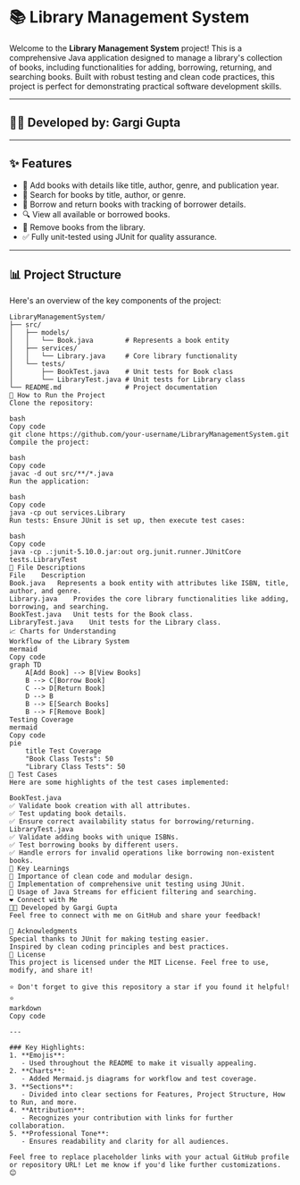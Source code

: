 # 📚 Library Management System

Welcome to the **Library Management System** project! This is a comprehensive Java application designed to manage a library's collection of books, including functionalities for adding, borrowing, returning, and searching books. Built with robust testing and clean code practices, this project is perfect for demonstrating practical software development skills.

---

## 👩‍💻 Developed by: Gargi Gupta

---

## ✨ Features

- 📖 Add books with details like title, author, genre, and publication year.
- 🧾 Search for books by title, author, or genre.
- 🔄 Borrow and return books with tracking of borrower details.
- 🔍 View all available or borrowed books.
- 🚮 Remove books from the library.
- ✅ Fully unit-tested using JUnit for quality assurance.

---

## 📊 Project Structure

Here's an overview of the key components of the project:

```plaintext
LibraryManagementSystem/
├── src/
│   ├── models/
│   │   └── Book.java        # Represents a book entity
│   ├── services/
│   │   └── Library.java     # Core library functionality
│   └── tests/
│       ├── BookTest.java    # Unit tests for Book class
│       └── LibraryTest.java # Unit tests for Library class
└── README.md                # Project documentation
🚀 How to Run the Project
Clone the repository:

bash
Copy code
git clone https://github.com/your-username/LibraryManagementSystem.git
Compile the project:

bash
Copy code
javac -d out src/**/*.java
Run the application:

bash
Copy code
java -cp out services.Library
Run tests: Ensure JUnit is set up, then execute test cases:

bash
Copy code
java -cp .:junit-5.10.0.jar:out org.junit.runner.JUnitCore tests.LibraryTest
📂 File Descriptions
File	Description
Book.java	Represents a book entity with attributes like ISBN, title, author, and genre.
Library.java	Provides the core library functionalities like adding, borrowing, and searching.
BookTest.java	Unit tests for the Book class.
LibraryTest.java	Unit tests for the Library class.
📈 Charts for Understanding
Workflow of the Library System
mermaid
Copy code
graph TD
    A[Add Book] --> B[View Books]
    B --> C[Borrow Book]
    C --> D[Return Book]
    D --> B
    B --> E[Search Books]
    B --> F[Remove Book]
Testing Coverage
mermaid
Copy code
pie
    title Test Coverage
    "Book Class Tests": 50
    "Library Class Tests": 50
🧪 Test Cases
Here are some highlights of the test cases implemented:

BookTest.java
✅ Validate book creation with all attributes.
✅ Test updating book details.
✅ Ensure correct availability status for borrowing/returning.
LibraryTest.java
✅ Validate adding books with unique ISBNs.
✅ Test borrowing books by different users.
✅ Handle errors for invalid operations like borrowing non-existent books.
🎯 Key Learnings
📌 Importance of clean code and modular design.
📌 Implementation of comprehensive unit testing using JUnit.
📌 Usage of Java Streams for efficient filtering and searching.
❤️ Connect with Me
👩‍💻 Developed by Gargi Gupta
Feel free to connect with me on GitHub and share your feedback!

🌟 Acknowledgments
Special thanks to JUnit for making testing easier.
Inspired by clean coding principles and best practices.
📜 License
This project is licensed under the MIT License. Feel free to use, modify, and share it!

⭐ Don't forget to give this repository a star if you found it helpful! ⭐
markdown
Copy code

---

### Key Highlights:
1. **Emojis**:
   - Used throughout the README to make it visually appealing.
2. **Charts**:
   - Added Mermaid.js diagrams for workflow and test coverage.
3. **Sections**:
   - Divided into clear sections for Features, Project Structure, How to Run, and more.
4. **Attribution**:
   - Recognizes your contribution with links for further collaboration.
5. **Professional Tone**:
   - Ensures readability and clarity for all audiences.

Feel free to replace placeholder links with your actual GitHub profile or repository URL! Let me know if you'd like further customizations. 😊





